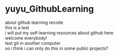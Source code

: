 # yuyu_GithubLearning
about github learning recode
<br>this is a test
<br>i will put my self-learning resources about github here
<br>welcome everybody!
<br>test git in another computer
<br>so i think i can only do this in some public projects?